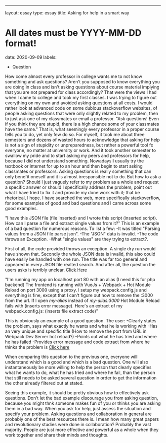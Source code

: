 ---
layout: essay
type: essay
title: Asking for help in a smart way
# All dates must be YYYY-MM-DD format!
date: 2020-09-09
labels:
  - Question
  
How come almost every professor in college wants me to not know something and ask questions? Aren't you supposed to know everything you are doing in class and isn't asking questions about course material implying that you are not prepared for class accordingly? 
That were the views I had when I came to college and took my first classes.
I was trying to figure out everything on my own and avoided asking questions at all costs. I would rather look at advanced code on some dubious stackoverflow websites, of people asking questions that were only slightly related to my problem, then to just ask one of my classmates or email a professor. "Ask questions! Even if you think they are stupid, there is a high chance some of your classmates have the same." That is, what seemingly every professor in a proper course tells you to do, yet only few do so. For myself, it took me about three semesters and dozens of wasted hours to acknowledge that asking for help is not a sign of stupidity or unpreparedness, but rather a powerful tool fo everyone, no matter at university or work. And it took another semester to swallow my pride and to start asking my peers and professors for help, because I did not understand something. 
Nowadays I usually try the textbook or internet for up to an hour and then begin to start asking classmates or professors. Asking questions is really something that can only benefit oneself and it is almost irresponsible not to do.
But how to ask a question? Should I just vaguely refer to my problem as a whole and request a specific answer or should I specifically address the problem, point out what I have tried to fix it and provide my done work with it; that be rhetorical, I hope.
I have searched the web, more specifically stackoverflow, for some examples of good and bad questions and I came across some good examples.

"I have this JSON file (file inserted) and I wrote this script (inserted script). How can I parse a file and extract single values from it?"
This is an example of a bad question for numerous reasons. To list a few:
-It was titled "Parsing values from a JSON file parse json".
-The "JSON" data is invalid.
-The code throws an Exception.
-What "single values" are they trying to extract?.

First of all, the code provided throws an exception. A single dry run would have shown that. Secondly the whole JSON data is invalid, this also could have easily be handled with one run. The title was far too general and appeared in every JSON file realted search. And after all, the question the users asks is terribly unclear.
[Click Here](https://stackoverflow.com/revisions/2835559/9)

"I'm running my app on localhost port 80 with an alias (I need this for php backend) The frontend is running with VueJs + Webpack + Hot Module Reload on port 3000 using a proxy. I setup my webpack.config.js and everything is fine, except that I can't figure out how to remove the :3000 from the url.
If I open *my-alias* instead of *my-alias:3000* Hot Module Reload fails with (inserts error message). 
Here's an extract of my webpack.config.js: (inserts file extract code)"

This is obviously an example of a good question. The user:
-Clearly states the problem, says what exactly he wants and what he is working with
-Has an very unique and specific title (How to remove the port from URL in Webpack Dev Server hot reload?)
-Points out what he has tried and where he has failed
-Provides error message and code extract from where he thinks the problem is
[Click here](https://stackoverflow.com/questions/63432835/how-to-remove-the-port-from-url-in-webpack-dev-server-hot-reload)

When comparing this question to the previous one, everyone will understand which is a good and which is a bad question. One will also instantaneously be more willing to help the person that clearly specifies what he wants to do, what he has tried and where he fail, than the person that still needs to be asked several question in order to get the information the other already filtered out at stated.

Seeing this example, it should be pretty obvious how to effectively ask questions. Don't let the bad example discourage you from asking question, because you might thnk someone makes fun of you or thinks you are asking them in a bad way. When you ask for help, just assess the situation and specify your problem.
Asking questions and collaboration in general are probably one of the best resources there is. I mean how many great papers and revolutionary studies were done in collaboration? Probably the vast majority. People are just more effective and powerful as a whole when they work together and share their minds and thoughts. 
  
  
